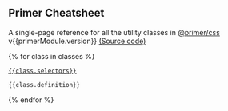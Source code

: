 <html>
<head>
  <link rel="stylesheet" href="primer.css">
</head>

<body>
  <article class="markdown-body p-5">

  <div class="container-lg pl-4">
    <h1 class=" border-0">Primer Cheatsheet</h1>
    <p class="f3">A single-page reference for all the utility classes in 
    <a href="https://github.com/primer/css">@primer/css</a> 
    <span class="text-gray-light"> v{{primerModule.version}}</span>
    <a href="https://github.com/zeke/primer-cheatsheet">(Source code)</a>
    </p>
  </div>

  {% for class in classes %}
  <div class="container-lg clearfix border-top">
    <div class="col-5 float-left border-right p-4">
      <a href="#{{class.slug}}" id="{{class.slug}}"><code>{{class.selectors}}</code></a>
    </div>
    <div class="col-7 float-left">
      <pre><code>{{class.definition}}</code></pre>
    </div>
  </div>
  {% endfor %}

  </article>
</body>
<html>